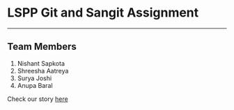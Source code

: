 # LSPP Git and Sangit Assignment
<hr>

## Team Members
1. Nishant Sapkota
2. Shreesha Aatreya
3. Surya Joshi
4. Anupa Baral

Check our story [here](./story.md)
